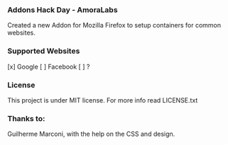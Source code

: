 ### Addons Hack Day - AmoraLabs

Created a new Addon for Mozilla Firefox to setup containers for
common websites.

### Supported Websites
[x] Google
[ ] Facebook
[ ] ?

### License
This project is under MIT license. For more info read LICENSE.txt

### Thanks to:
Guilherme Marconi, with the help on the CSS and design.
